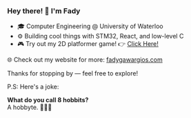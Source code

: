 ### Hey there! 👋 I'm Fady

- 🎓 Computer Engineering @ University of Waterloo  
- ⚙️ Building cool things with STM32, React, and low-level C  
- 🎮 Try out my 2D platformer game! 👉 [Click Here!](https://fadygawargios.github.io/2D-Platformer/)

🌐 Check out my website for more: [fadygawargios.com](https://fadygawargios.com)

Thanks for stopping by — feel free to explore!

P.S: Here's a joke:

**What do you call 8 hobbits?**  
A hobbyte. 🧙‍♂️💾
